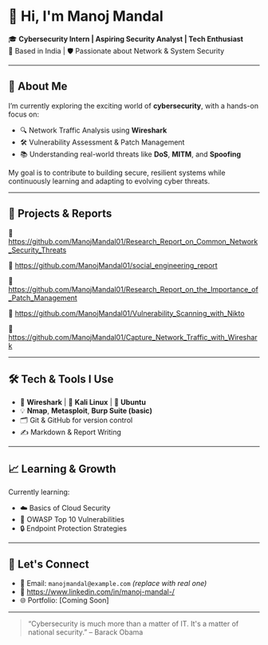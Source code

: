 # 👋 Hi, I'm Manoj Mandal

🎓 **Cybersecurity Intern | Aspiring Security Analyst | Tech Enthusiast**  
📍 Based in India | 🛡️ Passionate about Network & System Security

---

## 🧠 About Me

I’m currently exploring the exciting world of **cybersecurity**, with a hands-on focus on:

- 🔍 Network Traffic Analysis using **Wireshark**
- 🛠️ Vulnerability Assessment & Patch Management
- 📚 Understanding real-world threats like **DoS**, **MITM**, and **Spoofing**

My goal is to contribute to building secure, resilient systems while continuously learning and adapting to evolving cyber threats.

---

## 🚀 Projects & Reports

📄 https://github.com/ManojMandal01/Research_Report_on_Common_Network_Security_Threats

📄 https://github.com/ManojMandal01/social_engineering_report

📄 https://github.com/ManojMandal01/Research_Report_on_the_Importance_of_Patch_Management

📄 https://github.com/ManojMandal01/Vulnerability_Scanning_with_Nikto

📄 https://github.com/ManojMandal01/Capture_Network_Traffic_with_Wireshark



---

## 🛠️ Tech & Tools I Use

- 🔐 **Wireshark** | 🔧 **Kali Linux** | 🐧 **Ubuntu**
- 💡 **Nmap**, **Metasploit**, **Burp Suite (basic)**
- 🗂️ Git & GitHub for version control
- ✍️ Markdown & Report Writing

---

## 📈 Learning & Growth

Currently learning:

- ☁️ Basics of Cloud Security
- 📜 OWASP Top 10 Vulnerabilities
- 🔒 Endpoint Protection Strategies

---

## 🤝 Let's Connect

- 📧 Email: `manojmandal@example.com` *(replace with real one)*
- 💼 https://www.linkedin.com/in/manoj-mandal-/ 
- 🌐 Portfolio: [Coming Soon]

---

> “Cybersecurity is much more than a matter of IT. It's a matter of national security.” – Barack Obama
